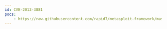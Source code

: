 ```yaml
---
id: CVE-2013-3881
pocs:
    - https://raw.githubusercontent.com/rapid7/metasploit-framework/master/modules/exploits/windows/local/ms13_081_track_popup_menu.rb
---
```

